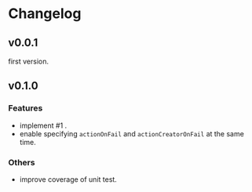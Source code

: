 # Changelog

## v0.0.1

first version.

## v0.1.0

### Features

- implement #1 .
- enable specifying `actionOnFail` and `actionCreatorOnFail` at the same time.

### Others

- improve coverage of unit test.
